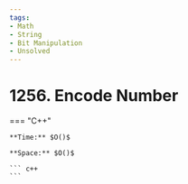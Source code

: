 ```yaml
---
tags:
- Math
- String
- Bit Manipulation
- Unsolved
---
```



# 1256. Encode Number

=== "C++"

    **Time:** $O()$

    **Space:** $O()$

    ``` c++
    ```